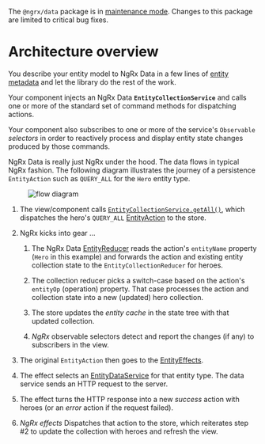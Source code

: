 <ngrx-docs-alert type="error">

The `@ngrx/data` package is in <a href="https://github.com/ngrx/platform/issues/4011" target="_blank">maintenance mode</a>.
Changes to this package are limited to critical bug fixes.

</ngrx-docs-alert>

# Architecture overview

You describe your entity model to NgRx Data in a few lines of [entity metadata](guide/data/entity-metadata) and let the library do the rest of the work.

Your component injects an NgRx Data **`EntityCollectionService`** and calls one or more of the standard set of command methods for dispatching actions.

Your component also subscribes to one or more of the service's `Observable` _selectors_ in order to reactively process and display entity state changes produced by those commands.

NgRx Data is really just NgRx under the hood. The data flows in typical NgRx fashion.
The following diagram illustrates the journey of a persistence `EntityAction`
such as `QUERY_ALL` for the `Hero` entity type.

<figure>
  <img src="images/guide/data/action-flow.png" alt="flow diagram">
</figure>

1.  The view/component calls [`EntityCollectionService.getAll()`](guide/data/entity-services), which dispatches the hero's `QUERY_ALL` [EntityAction](guide/data/entity-actions) to the store.

2.  NgRx kicks into gear ...
    1.  The NgRx Data [EntityReducer](guide/data/entity-reducer) reads the action's `entityName` property (`Hero` in this example) and
        forwards the action and existing entity collection state to the `EntityCollectionReducer` for heroes.

    1.  The collection reducer picks a switch-case based on the action's `entityOp` (operation) property.
        That case processes the action and collection state into a new (updated) hero collection.

    1.  The store updates the _entity cache_ in the state tree with that updated collection.

    1.  _NgRx_ observable selectors detect and report the changes (if any) to subscribers in the view.

3.  The original `EntityAction` then goes to the [EntityEffects](guide/data/entity-effects).

4.  The effect selects an [EntityDataService](guide/data/entity-dataservice) for that entity type. The data service sends an HTTP request to the server.

5.  The effect turns the HTTP response into a new _success_ action with heroes (or an _error_ action if the request failed).

6.  _NgRx effects_ Dispatches that action to the store, which reiterates step #2 to update the collection with heroes and refresh the view.
